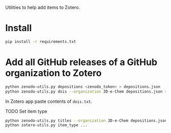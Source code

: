 Utilities to help add items to Zotero.

# Install

```bash
pip install -r requirements.txt
```

# Add all GitHub releases of a GitHub organization to Zotero

```bash
python zenodo-utils.py depositions <zenodo_token> > depositions.json
python zenodo-utils.py dois --organization 3D-e-Chem depositions.json > dois.txt
``` 

In Zotero app paste contents of `dois.txt`.


TODO Set item type
```bash
python zenodo-utils.py titles --organization 3D-e-Chem depositions.json  > titles.txt
python zotero-utils.py item_type ...
```
